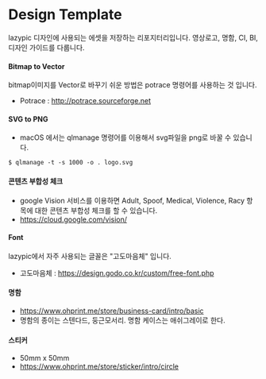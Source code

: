 # Design Template
lazypic 디자인에 사용되는 에셋을 저장하는 리포지터리입니다.
영상로고, 명함, CI, BI, 디자인 가이드를 다룹니다.

#### Bitmap to Vector
bitmap이미지를 Vector로 바꾸기 쉬운 방법은 potrace 명령어를 사용하는 것 입니다.

- Potrace : http://potrace.sourceforge.net

#### SVG to PNG
- macOS 에서는 qlmanage 명령어를 이용해서 svg파일을 png로 바꿀 수 있습니다.

```
$ qlmanage -t -s 1000 -o . logo.svg
```

#### 콘텐츠 부합성 체크
- google Vision 서비스를 이용하면 Adult, Spoof, Medical, Violence, Racy 항목에 대한 콘텐츠 부합성 체크를 할 수 있습니다.
- https://cloud.google.com/vision/

#### Font
lazypic에서 자주 사용되는 글꼴은 "고도마음체" 입니다.

- 고도마음체 : https://design.godo.co.kr/custom/free-font.php

#### 명함
- https://www.ohprint.me/store/business-card/intro/basic
- 명함의 종이는 스텐다드, 둥근모서리. 명함 케이스는 애쉬그레이로 한다.

#### 스티커
- 50mm x 50mm
- https://www.ohprint.me/store/sticker/intro/circle
